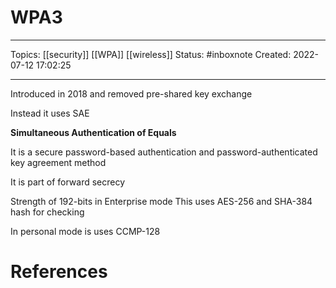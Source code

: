 # WPA3
---
Topics: [[security]] [[WPA]] [[wireless]]
Status: #inboxnote
Created: 2022-07-12 17:02:25

---

Introduced in 2018 and removed pre-shared key exchange

Instead it uses SAE

**Simultaneous Authentication of Equals**

It is a secure password-based authentication and password-authenticated key agreement method

It is part of forward secrecy

Strength of 192-bits in Enterprise mode
This uses AES-256 and SHA-384 hash for checking

In personal mode is uses CCMP-128

# References
